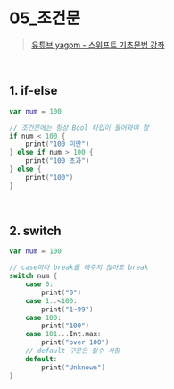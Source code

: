 # 05_조건문

>[유튜브 yagom - 스위프트 기초문법 강좌](https://www.youtube.com/playlist?list=PLz8NH7YHUj_ZmlgcSETF51Z9GSSU6Uioy)

<br>

## 1. if-else
```swift
var num = 100

// 조건문에는 항상 Bool 타입이 들어와야 함
if num < 100 {
    print("100 미만")
} else if num > 100 {
    print("100 초과")
} else {
    print("100")
}
```

<br>

## 2. switch
```swift
var num = 100

// case마다 break를 해주지 않아도 break
switch num {
    case 0:
        print("0")
    case 1..<100:
        print("1~99")
    case 100:
        print("100")
    case 101...Int.max:
        print("over 100")
    // default 구문은 필수 사항
    default:
        print("Unknown")
}
```